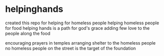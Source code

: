 # helpinghands
created this repo for  helping for homeless people
helping homeless people for food
helping hands is a path for god's grace
adding few love to the people along the food

encouraging prayers in temples
arranging shelter to the homeless people
no homeless people on the street is the target of the foundation

